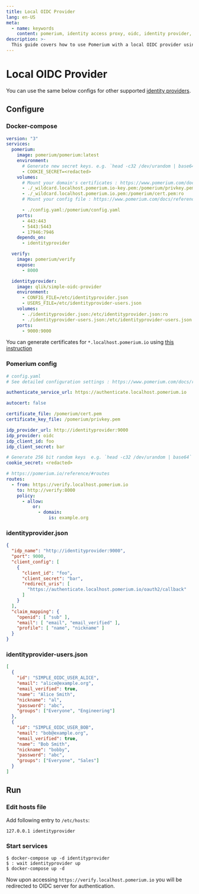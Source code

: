 ```yaml
---
title: Local OIDC Provider
lang: en-US
meta:
  - name: keywords
    content: pomerium, identity access proxy, oidc, identity provider, idp
description: >-
  This guide covers how to use Pomerium with a local OIDC provider using [qlik/simple-oidc-provider].
---
```


# Local OIDC Provider

You can use the same below configs for other supported [identity providers](/identity-providers/readme.md).

## Configure
### Docker-compose

```yaml
version: "3"
services:
  pomerium:
    image: pomerium/pomerium:latest
    environment:
      # Generate new secret keys. e.g. `head -c32 /dev/urandom | base64`
      - COOKIE_SECRET=<redacted>
    volumes:
      # Mount your domain's certificates : https://www.pomerium.com/docs/reference/certificates
      - ./_wildcard.localhost.pomerium.io-key.pem:/pomerium/privkey.pem:ro
      - ./_wildcard.localhost.pomerium.io.pem:/pomerium/cert.pem:ro
      # Mount your config file : https://www.pomerium.com/docs/reference/

      - ./config.yaml:/pomerium/config.yaml
    ports:
      - 443:443
      - 5443:5443
      - 17946:7946
    depends_on:
      - identityprovider

  verify:
    image: pomerium/verify
    expose:
      - 8000

  identityprovider:
    image: qlik/simple-oidc-provider
    environment:
      - CONFIG_FILE=/etc/identityprovider.json
      - USERS_FILE=/etc/identityprovider-users.json
    volumes:
      - ./identityprovider.json:/etc/identityprovider.json:ro
      - ./identityprovider-users.json:/etc/identityprovider-users.json:ro
    ports:
      - 9000:9000
```

You can generate certificates for `*.localhost.pomerium.io` using [this instruction](/topics/certificates.md#certificates-2)

### Pomerium config

```yaml
# config.yaml
# See detailed configuration settings : https://www.pomerium.com/docs/reference/

authenticate_service_url: https://authenticate.localhost.pomerium.io

autocert: false

certificate_file: /pomerium/cert.pem
certificate_key_file: /pomerium/privkey.pem

idp_provider_url: http://identityprovider:9000
idp_provider: oidc
idp_client_id: foo
idp_client_secret: bar

# Generate 256 bit random keys  e.g. `head -c32 /dev/urandom | base64`
cookie_secret: <redacted>

# https://pomerium.io/reference/#routes
routes:
  - from: https://verify.localhost.pomerium.io
    to: http://verify:8000
    policy:
      - allow:
          or:
            - domain:
                is: example.org
```

### identityprovider.json

```json
{
  "idp_name": "http://identityprovider:9000",
  "port": 9000,
  "client_config": [
    {
      "client_id": "foo",
      "client_secret": "bar",
      "redirect_uris": [
        "https://authenticate.localhost.pomerium.io/oauth2/callback"
      ]
    }
  ],
  "claim_mapping": {
    "openid": [ "sub" ],
    "email": [ "email", "email_verified" ],
    "profile": [ "name", "nickname" ]
  }
}
```

### identityprovider-users.json

```json
[
  {
    "id": "SIMPLE_OIDC_USER_ALICE",
    "email": "alice@example.org",
    "email_verified": true,
    "name": "Alice Smith",
    "nickname": "al",
    "password": "abc",
    "groups": ["Everyone", "Engineering"]
  },
  {
    "id": "SIMPLE_OIDC_USER_BOB",
    "email": "bob@example.org",
    "email_verified": true,
    "name": "Bob Smith",
    "nickname": "bobby",
    "password": "abc",
    "groups": ["Everyone", "Sales"]
  }
]
```

## Run

### Edit hosts file

Add following entry to `/etc/hosts`:

```
127.0.0.1 identityprovider
```

### Start services

```shell script
$ docker-compose up -d identityprovider
$ : wait identityprovider up
$ docker-compose up -d
```

Now upon accessing `https://verify.localhost.pomerium.io` you will be redirected to OIDC server for authentication.

[identity provider]: .docs/identity-providers/readme.md
[qlik/simple-oidc-provider]: https://hub.docker.com/r/qlik/simple-oidc-provider/

